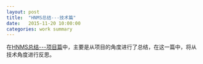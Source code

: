 ```yaml
---
layout: post
title:  "HNMS总结---技术篇"
date:   2015-11-20 10:00:00
categories: work summary
---
```


在[HNMS总结---项目篇](/2015/11/19/hnms-project-summary)中，主要是从项目的角度进行了总结，在这一篇中，将从技术角度进行反思。
